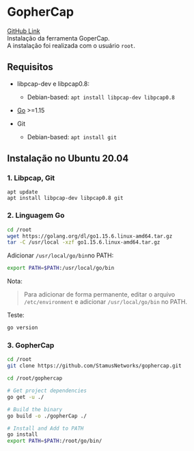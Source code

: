 # GopherCap
[GitHub Link](https://github.com/StamusNetworks/gophercap)  
Instalação da ferramenta GoperCap.  
A instalação foi realizada com o usuário `root`.

## Requisitos
- libpcap-dev e libpcap0.8: 
    - Debian-based: `apt install libpcap-dev libpcap0.8` 

- [Go](https://golang.org/dl/) >=1.15

- Git
    - Debian-based: `apt install git` 

## Instalação no Ubuntu 20.04

### 1. Libpcap, Git
```
apt update
apt install libpcap-dev libpcap0.8 git
```

### 2. Linguagem Go

```bash
cd /root
wget https://golang.org/dl/go1.15.6.linux-amd64.tar.gz
tar -C /usr/local -xzf go1.15.6.linux-amd64.tar.gz
```

Adicionar `/usr/local/go/bin`no PATH:
```bash
export PATH=$PATH:/usr/local/go/bin
```
Nota:
> Para adicionar de forma permanente, editar o arquivo `/etc/environment` e adicionar `/usr/local/go/bin` no PATH.

Teste:
```bash
go version
```

### 3. GopherCap

```bash
cd /root
git clone https://github.com/StamusNetworks/gophercap.git

cd /root/gophercap

# Get project dependencies
go get -u ./

# Build the binary
go build -o ./gopherCap ./

# Install and Add to PATH
go install
export PATH=$PATH:/root/go/bin/
```
